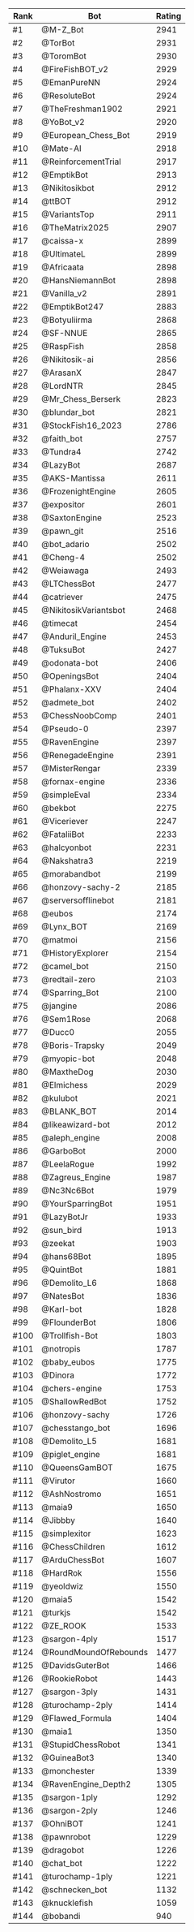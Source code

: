 Rank|Bot|Rating
---|---|---
#1|@M-Z_Bot|2941
#2|@TorBot|2931
#3|@ToromBot|2930
#4|@FireFishBOT_v2|2929
#5|@EmanPureNN|2924
#6|@ResoluteBot|2924
#7|@TheFreshman1902|2921
#8|@YoBot_v2|2920
#9|@European_Chess_Bot|2919
#10|@Mate-AI|2918
#11|@ReinforcementTrial|2917
#12|@EmptikBot|2913
#13|@Nikitosikbot|2912
#14|@ttBOT|2912
#15|@VariantsTop|2911
#16|@TheMatrix2025|2907
#17|@caissa-x|2899
#18|@UltimateL|2899
#19|@Africaata|2898
#20|@HansNiemannBot|2898
#21|@Vanilla_v2|2891
#22|@EmptikBot247|2883
#23|@Botyuliirma|2868
#24|@SF-NNUE|2865
#25|@RaspFish|2858
#26|@Nikitosik-ai|2856
#27|@ArasanX|2847
#28|@LordNTR|2845
#29|@Mr_Chess_Berserk|2823
#30|@blundar_bot|2821
#31|@StockFish16_2023|2786
#32|@faith_bot|2757
#33|@Tundra4|2742
#34|@LazyBot|2687
#35|@AKS-Mantissa|2611
#36|@FrozenightEngine|2605
#37|@expositor|2601
#38|@SaxtonEngine|2523
#39|@pawn_git|2516
#40|@bot_adario|2502
#41|@Cheng-4|2502
#42|@Weiawaga|2493
#43|@LTChessBot|2477
#44|@catriever|2475
#45|@NikitosikVariantsbot|2468
#46|@timecat|2454
#47|@Anduril_Engine|2453
#48|@TuksuBot|2427
#49|@odonata-bot|2406
#50|@OpeningsBot|2404
#51|@Phalanx-XXV|2404
#52|@admete_bot|2402
#53|@ChessNoobComp|2401
#54|@Pseudo-0|2397
#55|@RavenEngine|2397
#56|@RenegadeEngine|2391
#57|@MisterRengar|2339
#58|@fornax-engine|2336
#59|@simpleEval|2334
#60|@bekbot|2275
#61|@Viceriever|2247
#62|@FataliiBot|2233
#63|@halcyonbot|2231
#64|@Nakshatra3|2219
#65|@morabandbot|2199
#66|@honzovy-sachy-2|2185
#67|@serversofflinebot|2181
#68|@eubos|2174
#69|@Lynx_BOT|2169
#70|@matmoi|2156
#71|@HistoryExplorer|2154
#72|@camel_bot|2150
#73|@redtail-zero|2103
#74|@Sparring_Bot|2100
#75|@jangine|2086
#76|@Sem1Rose|2068
#77|@Ducc0|2055
#78|@Boris-Trapsky|2049
#79|@myopic-bot|2048
#80|@MaxtheDog|2030
#81|@Elmichess|2029
#82|@kulubot|2021
#83|@BLANK_BOT|2014
#84|@likeawizard-bot|2012
#85|@aleph_engine|2008
#86|@GarboBot|2000
#87|@LeelaRogue|1992
#88|@Zagreus_Engine|1987
#89|@Nc3Nc6Bot|1979
#90|@YourSparringBot|1951
#91|@LazyBotJr|1933
#92|@sun_bird|1913
#93|@zeekat|1903
#94|@hans68Bot|1895
#95|@QuintBot|1881
#96|@Demolito_L6|1868
#97|@NatesBot|1836
#98|@Karl-bot|1828
#99|@FlounderBot|1806
#100|@Trollfish-Bot|1803
#101|@notropis|1787
#102|@baby_eubos|1775
#103|@Dinora|1772
#104|@chers-engine|1753
#105|@ShallowRedBot|1752
#106|@honzovy-sachy|1726
#107|@chesstango_bot|1696
#108|@Demolito_L5|1681
#109|@piglet_engine|1681
#110|@QueensGamBOT|1675
#111|@Virutor|1660
#112|@AshNostromo|1651
#113|@maia9|1650
#114|@Jibbby|1640
#115|@simplexitor|1623
#116|@ChessChildren|1612
#117|@ArduChessBot|1607
#118|@HardRok|1556
#119|@yeoldwiz|1550
#120|@maia5|1542
#121|@turkjs|1542
#122|@ZE_ROOK|1533
#123|@sargon-4ply|1517
#124|@RoundMoundOfRebounds|1477
#125|@DavidsGuterBot|1466
#126|@RookieRobot|1443
#127|@sargon-3ply|1431
#128|@turochamp-2ply|1414
#129|@Flawed_Formula|1404
#130|@maia1|1350
#131|@StupidChessRobot|1341
#132|@GuineaBot3|1340
#133|@monchester|1339
#134|@RavenEngine_Depth2|1305
#135|@sargon-1ply|1292
#136|@sargon-2ply|1246
#137|@OhniBOT|1241
#138|@pawnrobot|1229
#139|@dragobot|1226
#140|@chat_bot|1222
#141|@turochamp-1ply|1221
#142|@schnecken_bot|1132
#143|@knucklefish|1059
#144|@bobandi|940
